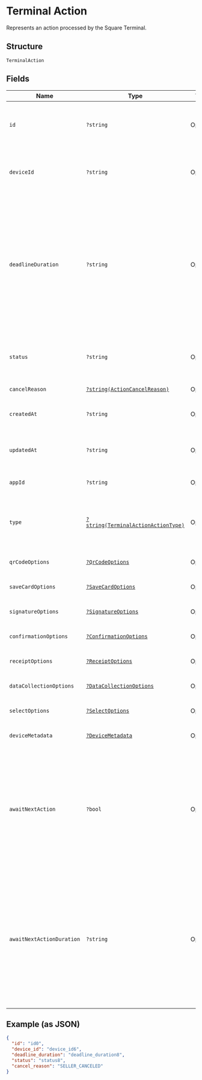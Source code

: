 
# Terminal Action

Represents an action processed by the Square Terminal.

## Structure

`TerminalAction`

## Fields

| Name | Type | Tags | Description | Getter | Setter |
|  --- | --- | --- | --- | --- | --- |
| `id` | `?string` | Optional | A unique ID for this `TerminalAction`.<br>**Constraints**: *Minimum Length*: `10`, *Maximum Length*: `255` | getId(): ?string | setId(?string id): void |
| `deviceId` | `?string` | Optional | The unique Id of the device intended for this `TerminalAction`.<br>The Id can be retrieved from /v2/devices api. | getDeviceId(): ?string | setDeviceId(?string deviceId): void |
| `deadlineDuration` | `?string` | Optional | The duration as an RFC 3339 duration, after which the action will be automatically canceled.<br>TerminalActions that are `PENDING` will be automatically `CANCELED` and have a cancellation reason<br>of `TIMED_OUT`<br><br>Default: 5 minutes from creation<br><br>Maximum: 5 minutes | getDeadlineDuration(): ?string | setDeadlineDuration(?string deadlineDuration): void |
| `status` | `?string` | Optional | The status of the `TerminalAction`.<br>Options: `PENDING`, `IN_PROGRESS`, `CANCEL_REQUESTED`, `CANCELED`, `COMPLETED` | getStatus(): ?string | setStatus(?string status): void |
| `cancelReason` | [`?string(ActionCancelReason)`](../../doc/models/action-cancel-reason.md) | Optional | - | getCancelReason(): ?string | setCancelReason(?string cancelReason): void |
| `createdAt` | `?string` | Optional | The time when the `TerminalAction` was created as an RFC 3339 timestamp. | getCreatedAt(): ?string | setCreatedAt(?string createdAt): void |
| `updatedAt` | `?string` | Optional | The time when the `TerminalAction` was last updated as an RFC 3339 timestamp. | getUpdatedAt(): ?string | setUpdatedAt(?string updatedAt): void |
| `appId` | `?string` | Optional | The ID of the application that created the action. | getAppId(): ?string | setAppId(?string appId): void |
| `type` | [`?string(TerminalActionActionType)`](../../doc/models/terminal-action-action-type.md) | Optional | Describes the type of this unit and indicates which field contains the unit information. This is an ‘open’ enum. | getType(): ?string | setType(?string type): void |
| `qrCodeOptions` | [`?QrCodeOptions`](../../doc/models/qr-code-options.md) | Optional | Fields to describe the action that displays QR-Codes. | getQrCodeOptions(): ?QrCodeOptions | setQrCodeOptions(?QrCodeOptions qrCodeOptions): void |
| `saveCardOptions` | [`?SaveCardOptions`](../../doc/models/save-card-options.md) | Optional | Describes save-card action fields. | getSaveCardOptions(): ?SaveCardOptions | setSaveCardOptions(?SaveCardOptions saveCardOptions): void |
| `signatureOptions` | [`?SignatureOptions`](../../doc/models/signature-options.md) | Optional | - | getSignatureOptions(): ?SignatureOptions | setSignatureOptions(?SignatureOptions signatureOptions): void |
| `confirmationOptions` | [`?ConfirmationOptions`](../../doc/models/confirmation-options.md) | Optional | - | getConfirmationOptions(): ?ConfirmationOptions | setConfirmationOptions(?ConfirmationOptions confirmationOptions): void |
| `receiptOptions` | [`?ReceiptOptions`](../../doc/models/receipt-options.md) | Optional | Describes receipt action fields. | getReceiptOptions(): ?ReceiptOptions | setReceiptOptions(?ReceiptOptions receiptOptions): void |
| `dataCollectionOptions` | [`?DataCollectionOptions`](../../doc/models/data-collection-options.md) | Optional | - | getDataCollectionOptions(): ?DataCollectionOptions | setDataCollectionOptions(?DataCollectionOptions dataCollectionOptions): void |
| `selectOptions` | [`?SelectOptions`](../../doc/models/select-options.md) | Optional | - | getSelectOptions(): ?SelectOptions | setSelectOptions(?SelectOptions selectOptions): void |
| `deviceMetadata` | [`?DeviceMetadata`](../../doc/models/device-metadata.md) | Optional | - | getDeviceMetadata(): ?DeviceMetadata | setDeviceMetadata(?DeviceMetadata deviceMetadata): void |
| `awaitNextAction` | `?bool` | Optional | Indicates the action will be linked to another action and requires a waiting dialog to be<br>displayed instead of returning to the idle screen on completion of the action.<br><br>Only supported on SIGNATURE, CONFIRMATION, DATA_COLLECTION, and SELECT types. | getAwaitNextAction(): ?bool | setAwaitNextAction(?bool awaitNextAction): void |
| `awaitNextActionDuration` | `?string` | Optional | The timeout duration of the waiting dialog as an RFC 3339 duration, after which the<br>waiting dialog will no longer be displayed and the Terminal will return to the idle screen.<br><br>Default: 5 minutes from when the waiting dialog is displayed<br><br>Maximum: 5 minutes | getAwaitNextActionDuration(): ?string | setAwaitNextActionDuration(?string awaitNextActionDuration): void |

## Example (as JSON)

```json
{
  "id": "id0",
  "device_id": "device_id6",
  "deadline_duration": "deadline_duration8",
  "status": "status8",
  "cancel_reason": "SELLER_CANCELED"
}
```

